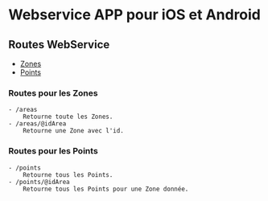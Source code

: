 # Webservice APP pour iOS et Android

## Routes WebService

- [Zones](#routes-pour-les-zones)
- [Points](#routes-pour-les-points)

### Routes pour les Zones

    - /areas
        Retourne toute les Zones.
    - /areas/@idArea
        Retourne une Zone avec l'id.

### Routes pour les Points

    - /points
        Retourne tous les Points.
    - /points/@idArea
        Retourne tous les Points pour une Zone donnée.
